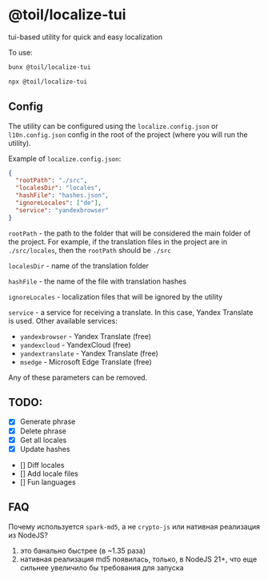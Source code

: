# @toil/localize-tui

tui-based utility for quick and easy localization

To use:

```bash
bunx @toil/localize-tui
```

```bash
npx @toil/localize-tui
```

## Config

The utility can be configured using the `localize.config.json` or `l10n.config.json` config in the root of the project (where you will run the utility).

Example of `localize.config.json`:

```json
{
  "rootPath": "./src",
  "localesDir": "locales",
  "hashFile": "hashes.json",
  "ignoreLocales": ["de"],
  "service": "yandexbrowser"
}
```

`rootPath` - the path to the folder that will be considered the main folder of the project. For example, if the translation files in the project are in `./src/locales`, then the `rootPath` should be `./src`

`localesDir` - name of the translation folder

`hashFile` - the name of the file with translation hashes

`ignoreLocales` - localization files that will be ignored by the utility

`service` - a service for receiving a translate. In this case, Yandex Translate is used. Other available services:

- `yandexbrowser` - Yandex Translate (free)
- `yandexcloud` - YandexCloud (free)
- `yandextranslate` - Yandex Translate (free)
- `msedge` - Microsoft Edge Translate (free)

Any of these parameters can be removed.

## TODO:

- [x] Generate phrase
- [x] Delete phrase
- [x] Get all locales
- [x] Update hashes
- [] Diff locales
- [] Add locale files
- [] Fun languages

## FAQ

Почему используется `spark-md5`, а не `crypto-js` или нативная реализация из NodeJS?

1. это банально быстрее (в ~1.35 раза)
2. нативная реализация md5 появилась, только, в NodeJS 21+, что еще сильнее увеличило бы требования для запуска
